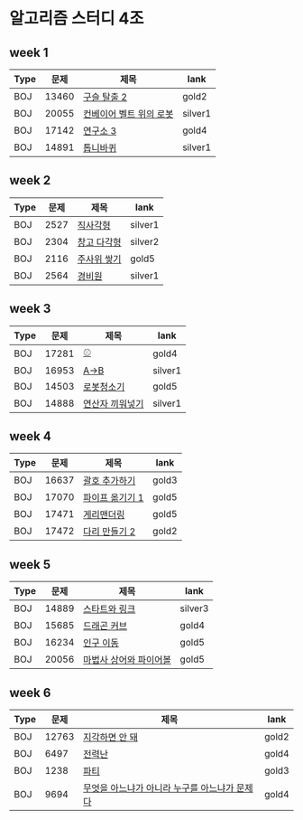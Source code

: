 # 알고리즘 스터디 4조



## week 1
| Type | 문제 | 제목 | lank |
| -- |--| -- |--|
| BOJ | 13460 | [구슬 탈출 2](https://www.acmicpc.net/problem/13460) | gold2 |
| BOJ | 20055 | [컨베이어 벨트 위의 로봇](https://www.acmicpc.net/problem/20055) | silver1 |
| BOJ | 17142 | [연구소 3](https://www.acmicpc.net/problem/17142) | gold4 |
| BOJ | 14891 | [톱니바퀴](https://www.acmicpc.net/problem/14891) | silver1 |



## week 2
| Type | 문제 | 제목 | lank |
| -- |--| -- |--|
| BOJ | 2527 | [직사각형](https://www.acmicpc.net/problem/2527) | silver1 |
| BOJ | 2304 | [창고 다각형](https://www.acmicpc.net/problem/2304) | silver2 |
| BOJ | 2116 | [주사위 쌓기](https://www.acmicpc.net/problem/2116) | gold5 |
| BOJ | 2564 | [경비원](https://www.acmicpc.net/problem/2564) | silver1 |




## week 3
| Type | 문제 | 제목 | lank |
| -- |--| -- |--|
| BOJ | 17281 | [⚾](https://www.acmicpc.net/problem/17281) | gold4 |
| BOJ | 16953 | [A->B](https://www.acmicpc.net/problem/16953) | silver1 |
| BOJ | 14503 | [로봇청소기](https://www.acmicpc.net/problem/14503) | gold5 |
| BOJ | 14888 | [연산자 끼워넣기](https://www.acmicpc.net/problem/14888) | silver1 |



## week 4
| Type | 문제 | 제목 | lank |
| -- |--| -- |--|
| BOJ | 16637 | [괄호 추가하기](https://www.acmicpc.net/problem/16637) | gold3 |
| BOJ | 17070 | [파이프 옮기기 1](https://www.acmicpc.net/problem/17070) | gold5 |
| BOJ | 17471 | [게리맨더링](https://www.acmicpc.net/problem/17471) | gold5 |
| BOJ | 17472 | [다리 만들기 2](https://www.acmicpc.net/problem/17472) | gold2 |


## week 5
| Type | 문제 | 제목 | lank |
| -- |--| -- |--|
| BOJ | 14889 | [스타트와 링크](https://www.acmicpc.net/problem/14889) | silver3 |
| BOJ | 15685 | [드래곤 커브](https://www.acmicpc.net/problem/15685) | gold4 |
| BOJ | 16234 | [인구 이동](https://www.acmicpc.net/problem/16234) | gold5 |
| BOJ | 20056 | [마법사 상어와 파이어볼](https://www.acmicpc.net/problem/20056) | gold5 |


## week 6
| Type | 문제 | 제목 | lank |
| -- |--| -- |--|
| BOJ | 12763 | [지각하면 안 돼](https://www.acmicpc.net/problem/12763) | gold2 |
| BOJ | 6497 | [전력난](https://www.acmicpc.net/problem/6497) | gold4 |
| BOJ | 1238 | [파티](https://www.acmicpc.net/problem/1238) | gold3 |
| BOJ | 9694 | [무엇을 아느냐가 아니라 누구를 아느냐가 문제다](https://www.acmicpc.net/problem/9694) | gold4 |

